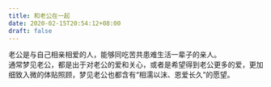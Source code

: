 ```yaml
---
title: 和老公在一起
date: 2020-02-15T20:54:12+08:00
draft: false
---
```


老公是与自己相亲相爱的人，能够同吃苦共患难生活一辈子的亲人。<br>
通常梦见老公，都是出于对老公的爱和关心，或者是希望得到老公更多的爱，更加细致入微的体贴照顾，梦见老公也都含有“相濡以沫、恩爱长久”的愿望。<br>
